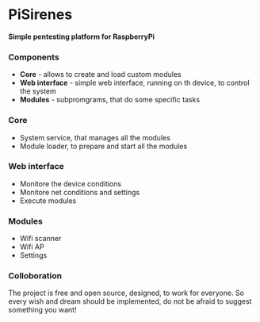 # PiSirenes
**Simple pentesting platform for RaspberryPi**

### Components
+ **Core** - allows to create and load custom modules
+ **Web interface** - simple web interface, running on th device, to control the system
+ **Modules** - subpromgrams, that do some specific tasks

### Core
+ System service, that manages all the modules
+ Module loader, to prepare and start all the modules

### Web interface
+ Monitore the device conditions
+ Monitore net conditions and settings
+ Execute modules

### Modules
+ Wifi scanner
+ Wifi AP
+ Settings

### Colloboration
The project is free and open source, designed, to work for everyone. So every wish and dream should be implemented, do not be afraid to suggest something you want!
